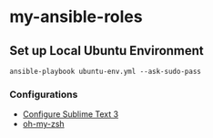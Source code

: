 # my-ansible-roles

## Set up Local Ubuntu Environment
`ansible-playbook ubuntu-env.yml --ask-sudo-pass`

### Configurations

+ [Configure Sublime Text 3](http://suzywu2014.github.io/ubuntu/2017/02/18/Ubuntu-sublime3)
+ [oh-my-zsh](http://ohmyz.sh/)

